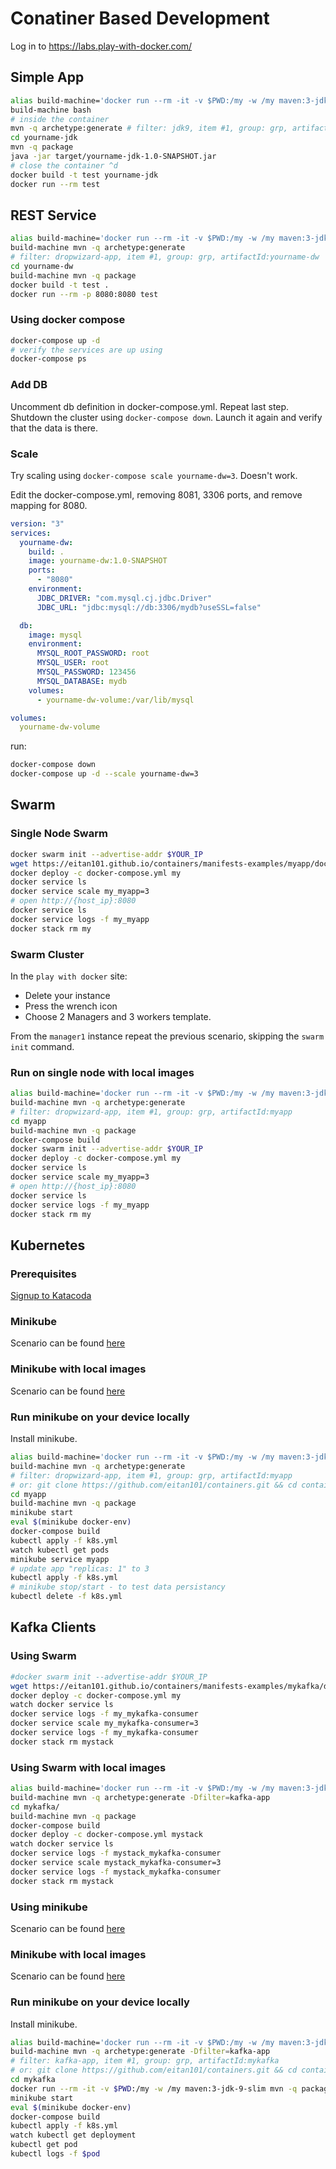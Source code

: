 
# Conatiner Based Development
Log in to https://labs.play-with-docker.com/
## Simple App
```sh
alias build-machine='docker run --rm -it -v $PWD:/my -w /my maven:3-jdk-9-slim'
build-machine bash
# inside the container
mvn -q archetype:generate # filter: jdk9, item #1, group: grp, artifactId:yourname-jdk
cd yourname-jdk
mvn -q package
java -jar target/yourname-jdk-1.0-SNAPSHOT.jar
# close the container ^d
docker build -t test yourname-jdk
docker run --rm test
```

## REST Service
```sh
alias build-machine='docker run --rm -it -v $PWD:/my -w /my maven:3-jdk-9-slim'
build-machine mvn -q archetype:generate
# filter: dropwizard-app, item #1, group: grp, artifactId:yourname-dw
cd yourname-dw
build-machine mvn -q package
docker build -t test .
docker run --rm -p 8080:8080 test 
```
### Using docker compose
```sh
docker-compose up -d
# verify the services are up using
docker-compose ps
```
### Add DB
Uncomment db definition in docker-compose.yml. Repeat last step.
Shutdown the cluster using ``docker-compose down``. Launch it again and verify that the data is there.
### Scale
Try scaling using ``docker-compose scale yourname-dw=3``. Doesn't work.

Edit the docker-compose.yml, removing 8081, 3306 ports, and remove mapping for 8080.
```yml
version: "3"
services:
  yourname-dw:
    build: .
    image: yourname-dw:1.0-SNAPSHOT
    ports:
      - "8080"
    environment:
      JDBC_DRIVER: "com.mysql.cj.jdbc.Driver"
      JDBC_URL: "jdbc:mysql://db:3306/mydb?useSSL=false"

  db:
    image: mysql
    environment:
      MYSQL_ROOT_PASSWORD: root
      MYSQL_USER: root
      MYSQL_PASSWORD: 123456
      MYSQL_DATABASE: mydb
    volumes:
      - yourname-dw-volume:/var/lib/mysql

volumes:
  yourname-dw-volume
```

run:
```sh
docker-compose down
docker-compose up -d --scale yourname-dw=3
```
## Swarm
### Single Node Swarm
```sh
docker swarm init --advertise-addr $YOUR_IP
wget https://eitan101.github.io/containers/manifests-examples/myapp/docker-compose.yml
docker deploy -c docker-compose.yml my
docker service ls
docker service scale my_myapp=3
# open http://{host_ip}:8080
docker service ls
docker service logs -f my_myapp
docker stack rm my
```

### Swarm Cluster
In the ``play with docker`` site:

*  Delete your instance
*  Press the wrench icon
*  Choose 2 Managers and 3 workers template.

From the ``manager1`` instance repeat the previous scenario, skipping the ``swarm init`` command.

### Run on single node with local images

```sh
alias build-machine='docker run --rm -it -v $PWD:/my -w /my maven:3-jdk-9-slim'
build-machine mvn -q archetype:generate
# filter: dropwizard-app, item #1, group: grp, artifactId:myapp
cd myapp
build-machine mvn -q package
docker-compose build
docker swarm init --advertise-addr $YOUR_IP
docker deploy -c docker-compose.yml my
docker service ls
docker service scale my_myapp=3
# open http://{host_ip}:8080
docker service ls
docker service logs -f my_myapp
docker stack rm my
```

## Kubernetes

### Prerequisites
[Signup to Katacoda](https://katacoda.com)

### Minikube
Scenario can be found [here](https://www.katacoda.com/eitan101/scenarios/minikube-1)

### Minikube with local images
Scenario can be found [here](https://www.katacoda.com/eitan101/scenarios/minikube-2)

### Run minikube on your device locally

Install minikube.

```sh
alias build-machine='docker run --rm -it -v $PWD:/my -w /my maven:3-jdk-9-slim'
build-machine mvn -q archetype:generate
# filter: dropwizard-app, item #1, group: grp, artifactId:myapp
# or: git clone https://github.com/eitan101/containers.git && cd containers
cd myapp
build-machine mvn -q package
minikube start
eval $(minikube docker-env)
docker-compose build
kubectl apply -f k8s.yml
watch kubectl get pods
minikube service myapp
# update app "replicas: 1" to 3
kubectl apply -f k8s.yml
# minikube stop/start - to test data persistancy
kubectl delete -f k8s.yml
```

## Kafka Clients

### Using Swarm

```sh
#docker swarm init --advertise-addr $YOUR_IP
wget https://eitan101.github.io/containers/manifests-examples/mykafka/docker-compose.yml
docker deploy -c docker-compose.yml my
watch docker service ls
docker service logs -f my_mykafka-consumer
docker service scale my_mykafka-consumer=3
docker service logs -f my_mykafka-consumer
docker stack rm mystack
```

### Using Swarm with local images

```sh
alias build-machine='docker run --rm -it -v $PWD:/my -w /my maven:3-jdk-9-slim'
build-machine mvn -q archetype:generate -Dfilter=kafka-app
cd mykafka/
build-machine mvn -q package
docker-compose build
docker deploy -c docker-compose.yml mystack
watch docker service ls
docker service logs -f mystack_mykafka-consumer
docker service scale mystack_mykafka-consumer=3
docker service logs -f mystack_mykafka-consumer
docker stack rm mystack
```

### Using minikube
Scenario can be found [here](https://www.katacoda.com/eitan101/scenarios/minikube-1)

### Minikube with local images
Scenario can be found [here](https://www.katacoda.com/eitan101/scenarios/minikube-2)

### Run minikube on your device locally

Install minikube.

```sh
alias build-machine='docker run --rm -it -v $PWD:/my -w /my maven:3-jdk-9-slim'
build-machine mvn -q archetype:generate -Dfilter=kafka-app
# filter: kafka-app, item #1, group: grp, artifactId:mykafka
# or: git clone https://github.com/eitan101/containers.git && cd containers
cd mykafka
docker run --rm -it -v $PWD:/my -w /my maven:3-jdk-9-slim mvn -q package
minikube start
eval $(minikube docker-env)
docker-compose build
kubectl apply -f k8s.yml
watch kubectl get deployment
kubectl get pod
kubectl logs -f $pod
```





